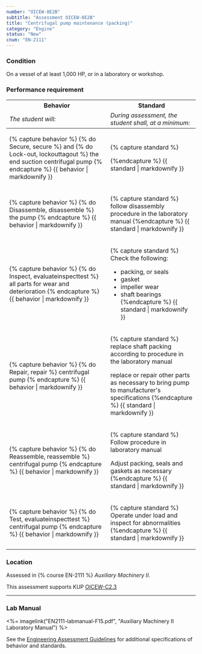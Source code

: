 ```yaml
---
number: "OICEW-8E2B"
subtitle: "Assessment OICEW-8E2B"
title: "Centrifugal pump maintenance (packing)"
category: "Engine"
status: "New"
cnum: "EN-2111"
---
```

### Condition

On a vessel of at least 1,000 HP, or in a laboratory or workshop.

### Performance requirement 

<table width='100%' class='Guidelines'>
 <thead>
 <tr>
     <th class='thirty'>Behavior</th>
     <th class='seventy'>Standard</th>
 </tr>
 <tr>
     <td><em>The student will:</em></td>
     <td><em>During assessment, the student shall, at a minimum:</em></td>
 </tr>
 </thead>
 <tbody>
 

<tr><td>

{% capture behavior %}
{% do Secure, secure %} and {% do Lock-out, lockouttagout %} the end suction centrifugal pump
{% endcapture %}
{{ behavior | markdownify }}

</td><td>

{% capture standard %}

{%endcapture %}
{{ standard | markdownify }}

</td></tr>



<tr><td>

{% capture behavior %}
{% do Disassemble, disassemble %} the pump
{% endcapture %}
{{ behavior | markdownify }}

</td><td>

{% capture standard %}
follow disassembly procedure in the laboratory manual
{%endcapture %}
{{ standard | markdownify }}

</td></tr>



<tr><td>

{% capture behavior %}
{% do Inspect, evaluateinspecttest %} all parts for wear and deterioration
{% endcapture %}
{{ behavior | markdownify }}

</td><td>

{% capture standard %}
Check the following:

  * packing, or seals
  * gasket
  * impeller wear
  * shaft bearings
{%endcapture %}
{{ standard | markdownify }}

</td></tr>



<tr><td>

{% capture behavior %}
{% do Repair, repair %} centrifugal pump
{% endcapture %}
{{ behavior | markdownify }}

</td><td>

{% capture standard %}
replace shaft packing according to procedure in the laboratory manual

replace or repair other parts as necessary to bring pump to manufacturer's specifications
{%endcapture %}
{{ standard | markdownify }}

</td></tr>



<tr><td>

{% capture behavior %}
{% do Reassemble, reassemble %} centrifugal pump
{% endcapture %}
{{ behavior | markdownify }}

</td><td>

{% capture standard %}
Follow procedure in laboratory manual

Adjust packing, seals and gaskets as necessary
{%endcapture %}
{{ standard | markdownify }}

</td></tr>



<tr><td>

{% capture behavior %}
{% do Test, evaluateinspecttest %} centrifugal pump
{% endcapture %}
{{ behavior | markdownify }}

</td><td>

{% capture standard %}
Operate under load and inspect for abnormalities
{%endcapture %}
{{ standard | markdownify }}

</td></tr>



 </tbody>
 </table>

### Location

Assessed in  {% course  EN-2111 %}  *Auxiliary Machinery II*.

This assessment supports KUP [OICEW-C2.3]({{site.baseurl}}/tables/31.html#OICEW-C2.3)

***

### Lab Manual

<%= imagelink("EN2111-labmanual-F15.pdf", "Auxiliary Machinery II Laboratory Manual") %>



See the [Engineering Assessment Guidelines](guidelines) for additional specifications of behavior and standards.